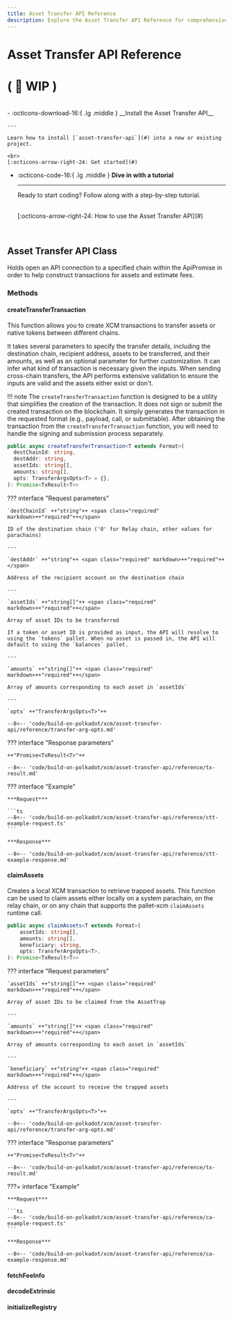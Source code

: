 ```yaml
---
title: Asset Transfer API Reference
description: Explore the Asset Transfer API Reference for comprehensive details on methods, data types, and functionalities. Essential for cross-chain asset transfers.
---
```


# Asset Transfer API Reference 
# ( 🚧 WIP )

<br>
<div class="grid cards" markdown>
-   :octicons-download-16:{ .lg .middle } __Install the Asset Transfer API__

    ---

    Learn how to install [`asset-transfer-api`](#) into a new or existing project.

    <br>
    [:octicons-arrow-right-24: Get started](#)

-   :octicons-code-16:{ .lg .middle } __Dive in with a tutorial__

    ---

    Ready to start coding? Follow along with a step-by-step tutorial.

    <br>
    [:octicons-arrow-right-24: How to use the Asset Transfer API](#)
</div>
<br>


## Asset Transfer API Class

Holds open an API connection to a specified chain within the ApiPromise in order to help construct transactions for assets and estimate fees.

### Methods

#### createTransferTransaction

This function allows you to create XCM transactions to transfer assets or native tokens between different chains.

It takes several parameters to specify the transfer details, including the destination chain, recipient address, assets to be transferred, and their amounts, as well as an optional parameter for further customization. It can infer what kind of transaction is necessary given the inputs. When sending cross-chain transfers, the API performs extensive validation to ensure the inputs are valid and the assets either exist or don't.

!!! note
	The `createTransferTransaction` function is designed to be a utility that simplifies the creation of the transaction. It does not sign or submit the created transaction on the blockchain. It simply generates the transaction in the requested format (e.g., payload, call, or submittable). After obtaining the transaction from the `createTransferTransaction` function, you will need to handle the signing and submission process separately.

```ts
public async createTransferTransaction<T extends Format>(
  destChainId: string,
  destAddr: string,
  assetIds: string[],
  amounts: string[],
  opts: TransferArgsOpts<T> = {},
): Promise<TxResult<T>>
```

??? interface "Request parameters"

	`destChainId` ++"string"++ <span class="required" markdown>++"required"++</span>
	
	ID of the destination chain ('0' for Relay chain, other values for parachains)

	---

	`destAddr` ++"string"++ <span class="required" markdown>++"required"++</span>

	Address of the recipient account on the destination chain

	---

	`assetIds` ++"string[]"++ <span class="required" markdown>++"required"++</span>

	Array of asset IDs to be transferred
      
    If a token or asset ID is provided as input, the API will resolve to using the `tokens` pallet. When no asset is passed in, the API will default to using the `balances` pallet.

	---

	`amounts` ++"string[]"++ <span class="required" markdown>++"required"++</span>

	Array of amounts corresponding to each asset in `assetIds`

	---

	`opts` ++"TransferArgsOpts<T>"++

    --8<-- 'code/build-on-polkadot/xcm/asset-transfer-api/reference/transfer-arg-opts.md'

??? interface "Response parameters"

    ++"Promise<TxResult<T>"++

    --8<-- 'code/build-on-polkadot/xcm/asset-transfer-api/reference/tx-result.md'

??? interface "Example"

	***Request***

	```ts
	--8<-- 'code/build-on-polkadot/xcm/asset-transfer-api/reference/ctt-example-request.ts'
	```

	***Response***

	--8<-- 'code/build-on-polkadot/xcm/asset-transfer-api/reference/ctt-example-response.md'

#### claimAssets

Creates a local XCM transaction to retrieve trapped assets. This function can be used to claim assets either locally on a system parachain, on the relay chain, or on any chain that supports the pallet-xcm `claimAssets` runtime call.


```ts
public async claimAssets<T extends Format>(
	assetIds: string[],
	amounts: string[],
	beneficiary: string,
	opts: TransferArgsOpts<T>,
): Promise<TxResult<T>>
```

??? interface "Request parameters"

	`assetIds` ++"string[]"++ <span class="required" markdown>++"required"++</span>

	Array of asset IDs to be claimed from the AssetTrap

	---

	`amounts` ++"string[]"++ <span class="required" markdown>++"required"++</span>

	Array of amounts corresponding to each asset in `assetIds`

	---

	`beneficiary` ++"string"++ <span class="required" markdown>++"required"++</span>

	Address of the account to receive the trapped assets

	---

	`opts` ++"TransferArgsOpts<T>"++

    --8<-- 'code/build-on-polkadot/xcm/asset-transfer-api/reference/transfer-arg-opts.md'

??? interface "Response parameters"

    ++"Promise<TxResult<T>"++

    --8<-- 'code/build-on-polkadot/xcm/asset-transfer-api/reference/tx-result.md'

???+ interface "Example"

	***Request***

	```ts
	--8<-- 'code/build-on-polkadot/xcm/asset-transfer-api/reference/ca-example-request.ts'
	```

	***Response***

	--8<-- 'code/build-on-polkadot/xcm/asset-transfer-api/reference/ca-example-response.md'


#### fetchFeeInfo

#### decodeExtrinsic

#### initializeRegistry